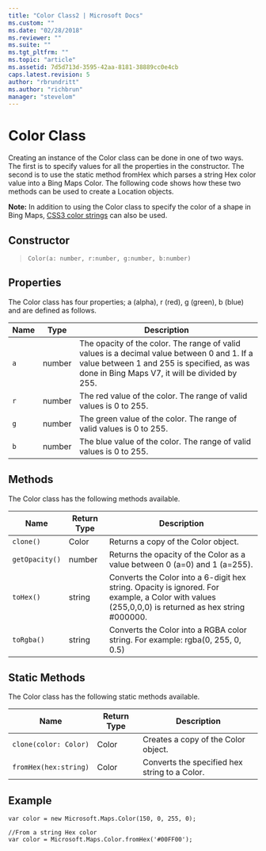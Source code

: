 ```yaml
---
title: "Color Class2 | Microsoft Docs"
ms.custom: ""
ms.date: "02/28/2018"
ms.reviewer: ""
ms.suite: ""
ms.tgt_pltfrm: ""
ms.topic: "article"
ms.assetid: 7d5d713d-3595-42aa-8181-38889cc0e4cb
caps.latest.revision: 5
author: "rbrundritt"
ms.author: "richbrun"
manager: "stevelom"
---
```

# Color Class
Creating an instance of the Color class can be done in one of two ways. The first is to specify values for all the properties in the constructor. The second is to use the static method fromHex which parses a string Hex color value into a Bing Maps Color. The following code shows how these two methods can be used to create a Location objects.

**Note:** In addition to using the Color class to specify the color of a shape in Bing Maps, [CSS3 color strings](../v8-web-control/colors.md) can also be used. 
 
## Constructor

>  `Color(a: number, r:number, g:number, b:number)`


## Properties

The Color class has four properties; a (alpha), r (red), g (green), b (blue) and are defined as follows. 

Name         | Type             | Description
------------ | ---------------- | ----------------------
`a`           | number           | The opacity of the color. The range of valid values is a decimal value between 0 and 1. If a value between 1 and 255 is specified, as was done in Bing Maps V7, it will be divided by 255.
`r`           | number           | The red value of the color. The range of valid values is 0 to 255.
`g`           | number           | The green value of the color. The range of valid values is 0 to 255.
`b`           | number           | The blue value of the color. The range of valid values is 0 to 255.

## Methods

The Color class has the following methods available.

Name             | Return Type	| Description
---------------- | -------------- | ---------------------
`clone()`        | Color          | Returns a copy of the Color object.
`getOpacity()`   | number         | Returns the opacity of the Color as a value between 0 (a=0) and 1 (a=255).
`toHex()`        | string         | Converts the Color into a 6-digit hex string. Opacity is ignored. For example, a Color with values (255,0,0,0) is returned as hex string #000000.
`toRgba()`       | string         | Converts the Color into a RGBA color string. For example: rgba(0, 255, 0, 0.5) 

## Static Methods

The Color class has the following static methods available.

Name                       | Return Type    | Description
-------------------------- | -------------- | ------------------------------------
`clone(color: Color)`      | Color          | Creates a copy of the Color object.
`fromHex(hex:string)`      | Color          | Converts the specified hex string to a Color.

## Example

``` 
var color = new Microsoft.Maps.Color(150, 0, 255, 0);
```

```
//From a string Hex color
var color = Microsoft.Maps.Color.fromHex('#00FF00');
```